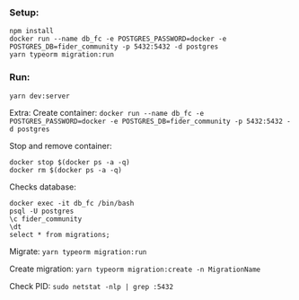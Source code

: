 ### Setup: 
```
npm install
docker run --name db_fc -e POSTGRES_PASSWORD=docker -e POSTGRES_DB=fider_community -p 5432:5432 -d postgres
yarn typeorm migration:run
```

### Run: 
```yarn dev:server```






Extra:
Create container: ```docker run --name db_fc -e POSTGRES_PASSWORD=docker -e POSTGRES_DB=fider_community -p 5432:5432 -d postgres```

Stop and remove container: 
```
docker stop $(docker ps -a -q)
docker rm $(docker ps -a -q)

```

Checks database:
```
docker exec -it db_fc /bin/bash
psql -U postgres
\c fider_community
\dt
select * from migrations;
```

Migrate: ```yarn typeorm migration:run```

Create migration: ```yarn typeorm migration:create -n MigrationName```

Check PID: ```sudo netstat -nlp | grep :5432```
